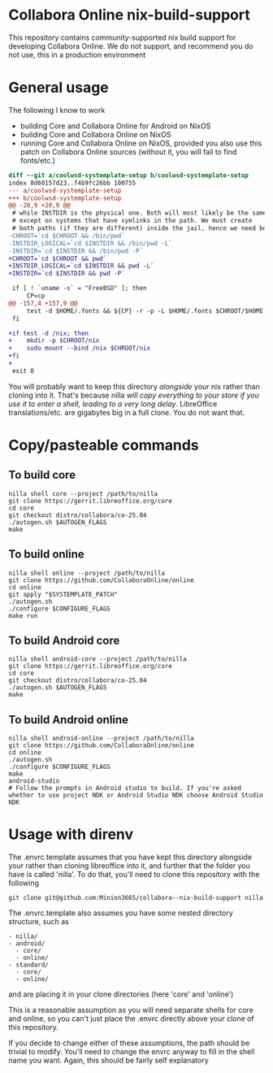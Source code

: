 # Collabora Online nix-build-support

This repository contains community-supported nix build support for
developing Collabora Online. We do not support, and recommend you do not
use, this in a production environment

# General usage

The following I know to work
- building Core and Collabora Online for Android on NixOS
- building Core and Collabora Online on NixOS
- running Core and Collabora Online on NixOS, provided you also use this
  patch on Collabora Online sources (without it, you will fail to find
  fonts/etc.)

```diff
diff --git a/coolwsd-systemplate-setup b/coolwsd-systemplate-setup
index 8d60157d23..f4b9fc26bb 100755
--- a/coolwsd-systemplate-setup
+++ b/coolwsd-systemplate-setup
@@ -20,9 +20,9 @@
 # while INSTDIR is the physical one. Both will most likely be the same,
 # except on systems that have symlinks in the path. We must create
 # both paths (if they are different) inside the jail, hence we need both.
-CHROOT=`cd $CHROOT && /bin/pwd`
-INSTDIR_LOGICAL=`cd $INSTDIR && /bin/pwd -L`
-INSTDIR=`cd $INSTDIR && /bin/pwd -P`
+CHROOT=`cd $CHROOT && pwd`
+INSTDIR_LOGICAL=`cd $INSTDIR && pwd -L`
+INSTDIR=`cd $INSTDIR && pwd -P`

 if [ ! `uname -s` = "FreeBSD" ]; then
     CP=cp
@@ -157,4 +157,9 @@
     test -d $HOME/.fonts && ${CP} -r -p -L $HOME/.fonts $CHROOT/$HOME
 fi

+if test -d /nix; then
+    mkdir -p $CHROOT/nix
+    sudo mount --bind /nix $CHROOT/nix
+fi
+
 exit 0
```

You will probably want to keep this directory *alongside* your nix
rather than cloning into it. That's because nilla *will copy everything
to your store if you use it to enter a shell, leading to a very long
delay*. LibreOffice translations/etc. are gigabytes big in a full clone.
You do not want that.

# Copy/pasteable commands

## To build core

```
nilla shell core --project /path/to/nilla
git clone https://gerrit.libreoffice.org/core
cd core
git checkout distro/collabora/co-25.04
./autogen.sh $AUTOGEN_FLAGS
make
```

## To build online

```
nilla shell online --project /path/to/nilla
git clone https://github.com/CollaboraOnline/online
cd online
git apply "$SYSTEMPLATE_PATCH"
./autogen.sh
./configure $CONFIGURE_FLAGS
make run
```

## To build Android core

```
nilla shell android-core --project /path/to/nilla
git clone https://gerrit.libreoffice.org/core
cd core
git checkout distro/collabora/co-25.04
./autogen.sh $AUTOGEN_FLAGS
make
```

## To build Android online


```
nilla shell android-online --project /path/to/nilla
git clone https://github.com/CollaboraOnline/online
cd online
./autogen.sh
./configure $CONFIGURE_FLAGS
make
android-studio
# Follow the prompts in Android studio to build. If you're asked whether to use project NDK or Android Studio NDK choose Android Studio NDK
```

# Usage with direnv

The .envrc.template assumes that you have kept this directory alongside
your rather than cloning libreoffice into it, and further that the
folder you have is called 'nilla'. To do that, you'll need to clone this
repository with the following

    git clone git@github.com:Minion3665/collabora--nix-build-support nilla

The .envrc.template also assumes you have some nested directory
structure, such as

    - nilla/
    - android/
      - core/
      - online/
    - standard/
      - core/
      - online/

and are placing it in your clone directories (here 'core' and 'online')

This is a reasonable assumption as you will need separate shells for
core and online, so you can't just place the .envrc directly above your
clone of this repository.

If you decide to change either of these assumptions, the path should be
trivial to modify. You'll need to change the envrc anyway to fill in the
shell name you want. Again, this should be fairly self explanatory

